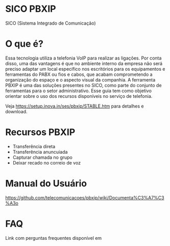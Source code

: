 # SICO PBXIP
SICO (Sistema Integrado de Comunicação)

# O que é?

Essa tecnologia utiliza a telefonia VoIP para realizar as ligações. Por conta disso, uma das vantagens é que no ambiente interno da empresa não será preciso adaptar um local específico nos escritórios para os equipamentos e ferramentas do PABX ou fios e cabos, que acabam comprometendo a organização do espaço e o aspecto visual da companhia.
A ferramenta PBXIP é uma das soluções presentes no SICO, como parte do conjunto de ferramentas para o setor administrativo. 
Esse guia tem como objetivo orientar sobre o uso dos recursos disponíveis no serviço de telefonia. <br>

Veja https://setup.inova.in/ses/pbxip/STABLE.htm para detalhes e download.

# Recursos PBXIP

* Transferência direta
* Transferência anuncuiada
* Capturar chamada no grupo
* Deixar recado no correio de voz


# Manual do Usuário <br>
https://github.com/telecomunicacoes/pbxip/wiki/Documenta%C3%A7%C3%A3o
<br>

# FAQ
Link com perguntas frequentes disponível em 
